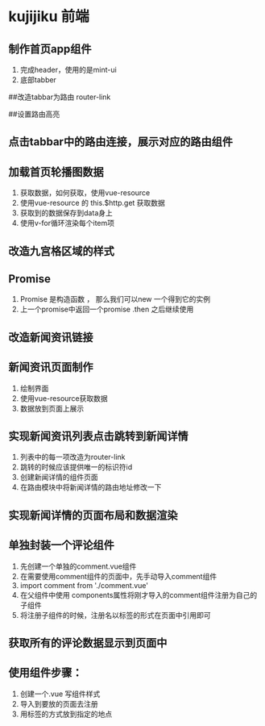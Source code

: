 # kujijiku 前端


## 制作首页app组件
1. 完成header，使用的是mint-ui
2. 底部tabber

##改造tabbar为路由 router-link

##设置路由高亮

## 点击tabbar中的路由连接，展示对应的路由组件

## 加载首页轮播图数据
1. 获取数据，如何获取，使用vue-resource  
2. 使用vue-resource 的 this.$http.get 获取数据
3. 获取到的数据保存到data身上
4. 使用v-for循环渲染每个item项

## 改造九宫格区域的样式

## Promise
1. Promise 是构造函数 ， 那么我们可以new 一个得到它的实例
2. 上一个promise中返回一个promise .then 之后继续使用

## 改造新闻资讯链接

## 新闻资讯页面制作
1.  绘制界面
2.  使用vue-resource获取数据
3.  数据放到页面上展示

## 实现新闻资讯列表点击跳转到新闻详情
1. 列表中的每一项改造为router-link
2. 跳转的时候应该提供唯一的标识符id
3. 创建新闻详情的组件页面
4. 在路由模块中将新闻详情的路由地址修改一下 

## 实现新闻详情的页面布局和数据渲染

## 单独封装一个评论组件
1. 先创建一个单独的comment.vue组件
2. 在需要使用comment组件的页面中，先手动导入comment组件
3. import comment from './comment.vue'
4. 在父组件中使用 components属性将刚才导入的comment组件注册为自己的 子组件
5. 将注册子组件的时候，注册名以标签的形式在页面中引用即可

## 获取所有的评论数据显示到页面中

## 使用组件步骤：
1. 创建一个.vue 写组件样式
2. 导入到要放的页面去注册
3. 用标签的方式放到指定的地点

